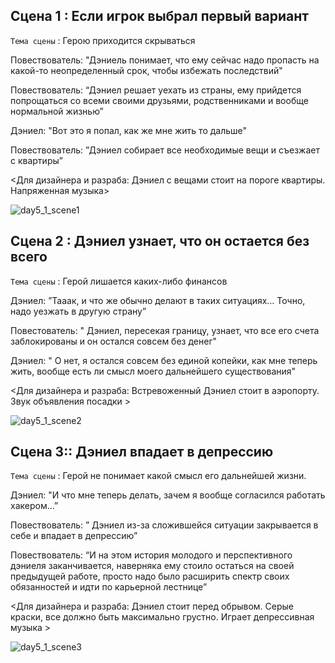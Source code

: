 ## Сцена 1 : Если игрок выбрал первый вариант

`Тема сцены` : Герою приходится скрываться

Повествователь: "Дэниель понимает, что ему сейчас надо пропасть на какой-то неопределенный срок, чтобы избежать последствий"

Повествователь: “Дэниел решает уехать из страны, ему прийдется попрощаться со всеми своими друзьями, родственниками и вообще нормальной жизнью”

Дэниел: "Вот это я попал, как же мне жить то дальше"

Повествователь: ”Дэниел собирает все необходимые вещи и съезжает с квартиры”

<Для дизайнера и разраба: Дэниел с вещами стоит на пороге квартиры. Напряженная музыка>

![day5_1_scene1](https://github.com/Yarik7Fedorov/NovellaUrfu/assets/150283668/095a6f73-2fd4-46ec-8c4a-7052944544fe)

## Сцена 2 : Дэниел узнает, что он остается без всего

`Тема сцены` : Герой лишается каких-либо финансов

Дэниел: ”Тааак, и что же обычно делают в таких ситуациях… Точно, надо уезжать в другую страну”

Повестователь: " Дэниел, пересекая границу, узнает, что все его счета заблокированы и он остался совсем без денег"

Дэниел: " О нет, я остался совсем без единой копейки, как мне теперь жить, вообще есть ли смысл моего дальнейшего существования"

<Для дизайнера и разраба: Встревоженный Дэниел стоит в аэропорту. Звук объявления посадки >

![day5_1_scene2](https://github.com/Yarik7Fedorov/NovellaUrfu/assets/150283668/61b23c60-e9f6-4501-83da-ad913da435c5)

## Сцена 3:: Дэниел впадает в депрессию

`Тема сцены` : Герой не понимает какой смысл его дальнейшей жизни.

Дэниел: "И что мне теперь делать, зачем я вообще согласился работать хакером…”

Повествователь: ” Дэниел из-за сложившейся ситуации закрывается в себе и впадает в депрессию”

Повествователь: “И на этом история молодого и перспективного дэниеля заканчивается, наверняка ему стоило остаться на своей предыдущей работе, просто надо было расширить спектр своих обязанностей и идти по карьерной лестнице”

<Для дизайнера и разраба: Дэниел стоит перед обрывом. Серые краски, все должно быть максимально грустно. Играет депрессивная музыка >

![day5_1_scene3](https://github.com/Yarik7Fedorov/NovellaUrfu/assets/150283668/38a33c40-31c8-41b7-a3bb-ef7d30b65c4d)
